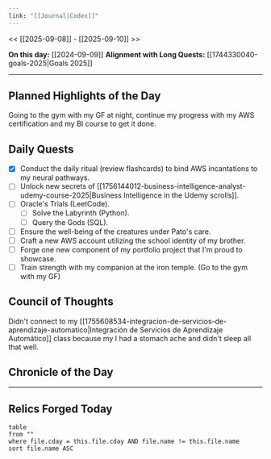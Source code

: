 ```yaml
---
link: "[[Journal|Codex]]"
---
```

<< [[2025-09-08]] - [[2025-09-10]] >>

**On this day:** [[2024-09-09]]
**Alignment with Long Quests:** [[1744330040-goals-2025|Goals 2025]]

---
## Planned Highlights of the Day
Going to the gym with my GF at night, continue my progress with my AWS certification and my BI course to get it done.

## Daily Quests
- [x] Conduct the daily ritual (review flashcards) to bind AWS incantations to my neural pathways.
- [ ] Unlock new secrets of [[1756144012-business-intelligence-analyst-udemy-course-2025|Business Intelligence in the Udemy scrolls]].
- [ ] Oracle's Trials (LeetCode).
	- [ ] Solve the Labyrinth (Python).
	- [ ] Query the Gods (SQL).
- [ ] Ensure the well-being of the creatures under Pato's care.
- [ ] Craft a new AWS account utilizing the school identity of my brother.
- [ ] Forge one new component of my portfolio project that I'm proud to showcase.
- [ ] Train strength with my companion at the iron temple. (Go to the gym with my GF)

## Council of Thoughts
Didn't connect to my [[1755608534-integracion-de-servicios-de-aprendizaje-automatico|Integración de Servicios de Aprendizaje Automático]] class because my I had a stomach ache and didn't sleep all that well.

## Chronicle of the Day


---
## Relics Forged Today
```dataview
table
from ""
where file.cday = this.file.cday AND file.name != this.file.name
sort file.name ASC
```

